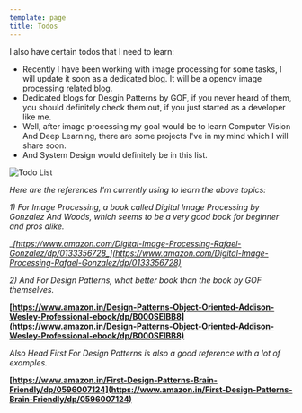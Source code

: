```yaml
---
template: page
title: Todos
---
```



I also have certain todos that I need to learn:

* Recently I have been working with image processing for some tasks, I will update it soon as a dedicated blog. It will be a opencv image processing related blog.
* Dedicated blogs for Desgin Patterns by GOF, if you never heard of them, you should definitely check them out, if you just started as a developer like me.
* Well, after image processing my goal would be to learn Computer Vision And Deep Learning, there are some projects I've in my mind which I will share soon.
* And System Design would definitely be in this list.

![Todo List](/media/image-4.jpg)

_Here are the references I'm currently using to learn the above topics:_

_1) For Image Processing, a book called Digital Image Processing by Gonzalez And Woods, which seems to be a very good book for beginner and pros alike._

__[_https://www.amazon.com/Digital-Image-Processing-Rafael-Gonzalez/dp/0133356728_](https://www.amazon.com/Digital-Image-Processing-Rafael-Gonzalez/dp/0133356728)__

_2) And For Design Patterns, what better book than the book by GOF themselves._

__[https://www.amazon.in/Design-Patterns-Object-Oriented-Addison-Wesley-Professional-ebook/dp/B000SEIBB8](https://www.amazon.in/Design-Patterns-Object-Oriented-Addison-Wesley-Professional-ebook/dp/B000SEIBB8)__

_Also Head First For Design Patterns is also a good reference with a lot of examples._

__[https://www.amazon.in/First-Design-Patterns-Brain-Friendly/dp/0596007124](https://www.amazon.in/First-Design-Patterns-Brain-Friendly/dp/0596007124)__
